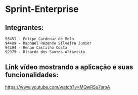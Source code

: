 # Sprint-Enterprise
## Integrantes:
    93451 - Felipe Cardenaz de Melo
    94489 - Raphael Rezende Silveira Junior
    94394 - Renan Castilho Costa
    92979 - Ricardo dos Santos Altavista

## Link vídeo mostrando a aplicação e suas funcionalidades:

https://www.youtube.com/watch?v=MQwRSu7aroA
